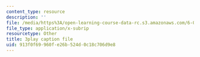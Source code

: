```yaml
---
content_type: resource
description: ''
file: /media/https%3A/open-learning-course-data-rc.s3.amazonaws.com/6-004-computation-structures-spring-2017/913f0f69960fe26b524d0c18c706d9e8_yauQ7o1ZAAw.srt
file_type: application/x-subrip
resourcetype: Other
title: 3play caption file
uid: 913f0f69-960f-e26b-524d-0c18c706d9e8
---
```

